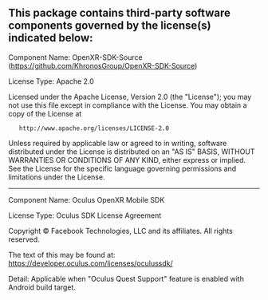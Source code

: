 This package contains third-party software components governed by the license(s) indicated below:
---------

Component Name: OpenXR-SDK-Source (https://github.com/KhronosGroup/OpenXR-SDK-Source)

License Type: Apache 2.0

   Licensed under the Apache License, Version 2.0 (the "License");
   you may not use this file except in compliance with the License.
   You may obtain a copy of the License at

       http://www.apache.org/licenses/LICENSE-2.0

   Unless required by applicable law or agreed to in writing, software
   distributed under the License is distributed on an "AS IS" BASIS,
   WITHOUT WARRANTIES OR CONDITIONS OF ANY KIND, either express or implied.
   See the License for the specific language governing permissions and
   limitations under the License.

---------

Component Name: Oculus OpenXR Mobile SDK

License Type: Oculus SDK License Agreement

   Copyright © Facebook Technologies, LLC and its affiliates. All rights reserved.

   The text of this may be found at: https://developer.oculus.com/licenses/oculussdk/

Detail: Applicable when "Oculus Quest Support" feature is enabled with Android build target.
